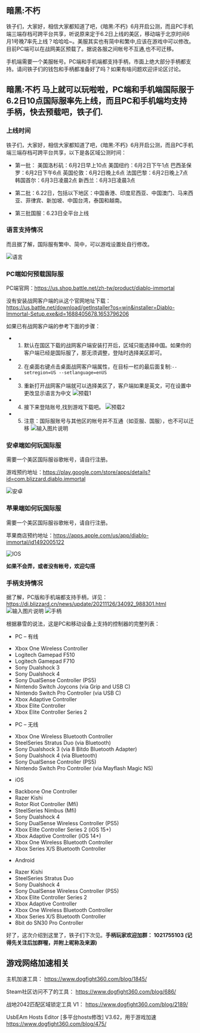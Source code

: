 
## 暗黑:不朽

铁子们，大家好，相信大家都知道了吧，《暗黑:不朽》6月开启公测，而且PC手机端三端存档可跨平台共享，听说原来定于6.2日上线的美区，移动端于北京时间6月1号晚7率先上线？哈哈哈~。美服其实也有简中和繁中,应该在游戏中可以修改。目前PC端可以在战网美区预载了。据说各服之间帐号不互通,也不可迁移。

手机端需要一个美服帐号。PC端和手机端都支持手柄，市面上绝大部分手柄都支持。请问铁子们的钱包和手柄都准备好了吗？如果有啥问题欢迎评论区讨论。

## 暗黑:不朽 马上就可以玩啦啦，PC端和手机端国际服于6.2日10点国际服率先上线，而且PC和手机端均支持手柄，快去预载吧，铁子们.

### 上线时间

铁子们，大家好，相信大家都知道了吧，《暗黑:不朽》6月开启公测，而且PC手机端三端存档可跨平台共享，以下是各区域公测时间：

- 第一批：
美国洛杉矶：6月2日早上10点 美国纽约：6月2日下午1点  巴西圣保罗：6月2日下午6点  英国伦敦：6月2日晚上6点 法国巴黎：6月2日晚上7点 韩国首尔：6月3日凌晨2点 新西兰：6月3日凌晨3点

- 第二批：6.22日，包括以下地区：中国香港、印度尼西亚、中国澳门、马来西亚、菲律宾、新加坡、中国台湾，泰国和越南。

- 第三批国服：6.23日全平台上线

### 语言支持情况

而且据了解，国际服有繁中、简中，可以游戏设置处自行修改。

![语言](https://images.gitee.com/uploads/images/2022/0531/121647_5aaea77f_325256.png "屏幕截图.png")

### PC端如何预载国际服

PC端官网：https://us.shop.battle.net/zh-tw/product/diablo-immortal

没有安装战网客户端的从这个官网地址下载：https://us.battle.net/download/getInstaller?os=win&installer=Diablo-Immortal-Setup.exe&id=1688405678.1653796206

如果已有战网客户端的参考下面的步骤：

- 1. 默认在国区下载的战网客户端安装打开后，区域只能选择中国。如果你的客户端已经是国际服了，那无须调整，登陆时选择美区即可。
- 2. 在桌面右键点击桌面战网客户端属性，在目标一栏的最后面复制:`--setregion=US --setlanguage=enUS`
- 3. 重新打开战网客户端就可以选择美区了，客户端如果是英文，可在设置中更改显示语言为中文
![预载1](https://images.gitee.com/uploads/images/2022/0529/142242_f0fbb7c7_325256.png "屏幕截图.png")
- 4. 接下来登陆账号,找到游戏下载吧。
![预载2](https://images.gitee.com/uploads/images/2022/0529/142327_ac749f96_325256.png "屏幕截图.png")
- 5. 注意：国际服账号与其他区的帐号并不互通（如亚服、国服），也不可以迁移
![输入图片说明](https://images.gitee.com/uploads/images/2022/0529/142918_efff0e88_325256.png "屏幕截图.png")


### 安卓端如何玩国际服

需要一个美区国际服谷歌帐号，请自行注册。

游戏预约地址：https://play.google.com/store/apps/details?id=com.blizzard.diablo.immortal

![安卓](https://images.gitee.com/uploads/images/2022/0531/122131_7eb017a6_325256.png "屏幕截图.png")

### 苹果端如何玩国际服

需要一个美区国际服谷歌帐号，请自行注册。

苹果商店预约地址：https://apps.apple.com/us/app/diablo-immortal/id1492005122

![IOS](https://images.gitee.com/uploads/images/2022/0531/121437_0b35ab68_325256.png "屏幕截图.png")

**如果不会弄，或者没有帐号，欢迎勾搭**

### 手柄支持情况

据了解，PC版和手机端都支持手柄，详见：https://di.blizzard.cn/news/update/20211126/34092_988301.html
![输入图片说明](https://images.gitee.com/uploads/images/2022/0529/142640_8a0b42e3_325256.png "屏幕截图.png")
![手柄](https://images.gitee.com/uploads/images/2022/0529/142310_e1222552_325256.png "屏幕截图.png")

根据暴雪的说法，这是PC和移动设备上支持的控制器的完整列表：

- PC – 有线

*   Xbox One Wireless Controller
*   Logitech Gamepad F510
*   Logitech Gamepad F710
*   Sony Dualshock 3
*   Sony Dualshock 4
*   Sony DualSense Controller (PS5)
*   Nintendo Switch Joycons (via Grip and USB C)
*   Nintendo Switch Pro Controller (via USB C)
*   Xbox Adaptive Controller
*   Xbox Elite Controller
*   Xbox Elite Controller Series 2

- PC – 无线

*   Xbox One Wireless Bluetooth Controller
*   SteelSeries Stratus Duo (via Bluetooth)
*   Sony Dualshock 3 (via 8 Bitdo Bluetooth Adapter)
*   Sony Dualshock 4 (via Bluetooth)
*   Sony DualSense Controller (PS5)
*   Nintendo Switch Pro Controller (via Mayflash Magic NS)

- iOS

*   Backbone One Controller
*   Razer Kishi
*   Rotor Riot Controller (Mfi)
*   SteelSeries Nimbus (Mfi)
*   Sony Dualshock 4
*   Sony DualSense Wireless Controller (PS5)
*   Xbox Elite Controller Series 2 (iOS 15+)
*   Xbox Adaptive Controller (iOS 14+)
*   Xbox One Wireless Bluetooth Controller
*   Xbox Series X/S Bluetooth Controller

- Android

*   Razer Kishi
*   SteelSeries Stratus Duo
*   Sony Dualshock 4
*   Sony DualSense Wireless Controller (PS5)
*   Xbox Elite Controller Series 2
*   Xbox Adaptive Controller
*   Xbox One Wireless Bluetooth Controller
*   Xbox Series X/S Bluetooth Controller
*   8bit do SN30 Pro Controller

好了，这次介绍到这里了，铁子们下次见。**手柄玩家欢迎加群： 1021755103 (记得先关注后加群喔，并附上昵称及来源)**




## 游戏网络加速相关

主机加速工具：
https://www.dogfight360.com/blog/1845/

Steam社区访问不了的工具：
https://www.dogfight360.com/blog/686/

战地2042匹配区域锁定工具 V1：
https://www.dogfight360.com/blog/2189/

UsbEAm Hosts Editor [多平台hosts修改] V3.62，用于游戏加速
https://www.dogfight360.com/blog/475/

